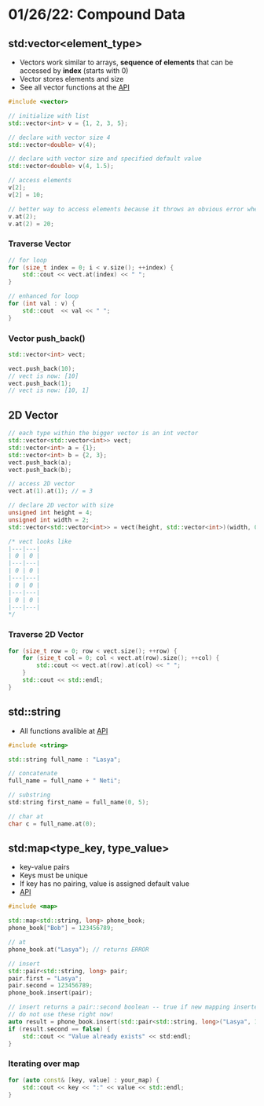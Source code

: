 # 01/26/22: Compound Data

## std:vector<element_type>
- Vectors work similar to arrays, **sequence of elements** that can be accessed by **index** (starts with 0)
- Vector stores elements and size
- See all vector functions at the [API](https://en.cppreference.com/w/cpp/container/vector) 


``` cpp
#include <vector>

// initialize with list 
std::vector<int> v = {1, 2, 3, 5};

// declare with vector size 4
std::vector<double> v(4);

// declare with vector size and specified default value
std::vector<double> v(4, 1.5);

// access elements
v[2];
v[2] = 10;

// better way to access elements because it throws an obvious error when index greater than vector size
v.at(2);
v.at(2) = 20; 
```

### Traverse Vector
``` cpp
// for loop
for (size_t index = 0; i < v.size(); ++index) {
    std::cout << vect.at(index) << " ";
}

// enhanced for loop
for (int val : v) {
    std::cout  << val << " ";
}
```

### Vector push_back()
``` cpp
std::vector<int> vect;

vect.push_back(10);
// vect is now: [10]
vect.push_back(1);
// vect is now: [10, 1]
```

## 2D Vector 
``` cpp
// each type within the bigger vector is an int vector
std::vector<std::vector<int>> vect;
std::vector<int> a = {1};
std::vector<int> b = {2, 3};
vect.push_back(a);
vect.push_back(b);

// access 2D vector
vect.at(1).at(1); // = 3

// declare 2D vector with size
unsigned int height = 4; 
unsigned int width = 2;
std::vector<std::vector<int>> = vect(height, std::vector<int>)(width, 0);

/* vect looks like
|---|---|
| 0 | 0 |
|---|---|
| 0 | 0 |
|---|---|
| 0 | 0 |
|---|---|
| 0 | 0 |
|---|---|
*/
```

### Traverse 2D Vector
``` cpp
for (size_t row = 0; row < vect.size(); ++row) {
    for (size_t col = 0; col < vect.at(row).size(); ++col) {
        std::cout << vect.at(row).at(col) << " ";
    }
    std::cout << std::endl;
}
```

## std::string
- All functions avalible at [API](https://www.cplusplus.com/reference/string/string/)

``` cpp
#include <string>

std::string full_name : "Lasya";

// concatenate
full_name = full_name + " Neti"; 

// substring
std:string first_name = full_name(0, 5);

// char at
char c = full_name.at(0);
```

## std:map<type_key, type_value>
- key-value pairs
- Keys must be unique  
- If key has no pairing, value is assigned default value
- [API](https://www.cplusplus.com/reference/map/map/) 

``` cpp
#include <map>

std::map<std::string, long> phone_book;
phone_book["Bob"] = 123456789;

// at
phone_book.at("Lasya"); // returns ERROR

// insert 
std::pair<std::string, long> pair;
pair.first = "Lasya";
pair.second = 123456789;
phone_book.insert(pair);

// insert returns a pair::second boolean -- true if new mapping inserted, false if key already existed
// do not use these right now!
auto result = phone_book.insert(std::pair<std::string, long>("Lasya", 1234567890);
if (result.second == false) {
    std::cout << "Value already exists" << std:endl;
}
```

### Iterating over map
``` cpp
for (auto const& [key, value] : your_map) {
    std::cout << key << ":" << value << std::endl;
}
```